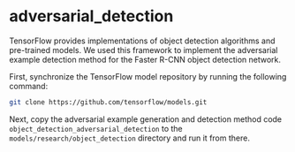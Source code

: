 # adversarial_detection
TensorFlow provides implementations of object detection algorithms and pre-trained models. We used this framework to implement the adversarial example detection method for the Faster R-CNN object detection network.

First, synchronize the TensorFlow model repository by running the following command:

```bash
git clone https://github.com/tensorflow/models.git
```

Next, copy the adversarial example generation and detection method code `object_detection_adversarial_detection` to the `models/research/object_detection` directory and run it from there.
